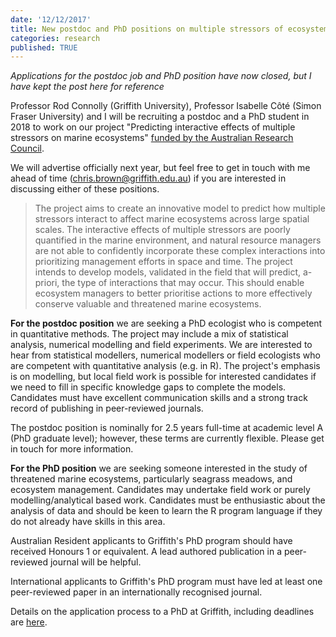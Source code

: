 ```yaml
---
date: '12/12/2017'
title: New postdoc and PhD positions on multiple stressors of ecosystems
categories: research
published: TRUE
---
```


*Applications for the postdoc job and PhD position have now closed, but I have kept the post here for reference*

Professor Rod Connolly (Griffith University), Professor Isabelle Côté (Simon Fraser University) and I will be recruiting a postdoc and a PhD student in 2018 to work on our project "Predicting interactive effects of multiple stressors on marine ecosystems" [funded by the Australian Research Council](http://www.seascapemodels.org/research/2017/11/10/interacting-impacts-grant.html).

We will advertise officially next year, but feel free to get in touch with me ahead of time (chris.brown@griffith.edu.au) if you are interested in discussing either of these positions.

> The project aims to create an innovative model to predict how multiple stressors interact to affect marine ecosystems across large spatial scales. The interactive effects of multiple stressors are poorly quantified in the marine environment, and natural resource managers are not able to confidently incorporate these complex interactions into prioritizing management efforts in space and time. The project intends to develop models, validated in the field that will predict, a-priori, the type of interactions that may occur. This should enable ecosystem managers to better prioritise actions to more effectively conserve valuable and threatened marine ecosystems.

**For the postdoc position** we are seeking a PhD ecologist who is competent in quantitative methods. The project may include a mix of statistical analysis, numerical modelling and field experiments. We are interested to hear from statistical modellers, numerical modellers or field ecologists who are competent with quantitative analysis (e.g. in R). The project's emphasis is on modelling, but local field work is possible for interested candidates if we need to fill in specific knowledge gaps to complete the models. Candidates must have excellent communication skills and a strong track record of publishing in peer-reviewed journals.

The postdoc position is nominally for 2.5 years full-time at academic level A (PhD graduate level); however, these terms are currently flexible. Please get in touch for more information.

**For the PhD position** we are seeking someone interested in the study of threatened marine ecosystems, particularly seagrass meadows, and ecosystem management. Candidates may undertake field work or purely modelling/analytical based work. Candidates must be enthusiastic about the analysis of data and should be keen to learn the R program language if they do not already have skills in this area.

Australian Resident applicants to Griffith's PhD program should have received Honours 1 or equivalent. A lead authored publication in a peer-reviewed journal will be helpful.

International applicants to Griffith's PhD program must have led at least one peer-reviewed paper in an internationally recognised journal.

Details on the application process to a PhD at Griffith, including deadlines are [here](https://degrees.griffith.edu.au/Program/6001/Overview/International).
